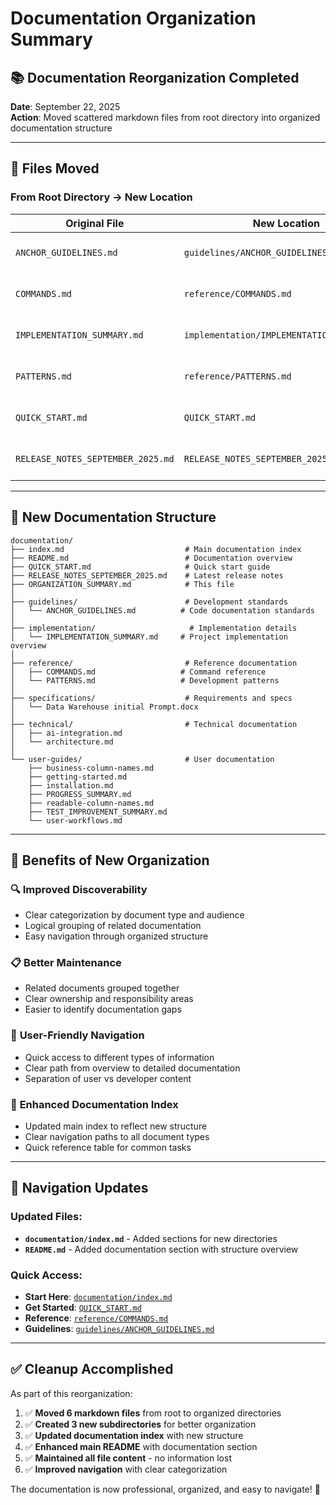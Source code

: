 # Documentation Organization Summary

## 📚 Documentation Reorganization Completed

**Date**: September 22, 2025  
**Action**: Moved scattered markdown files from root directory into organized documentation structure

---

## 🔄 Files Moved

### From Root Directory → New Location

| Original File | New Location | Purpose |
|---------------|--------------|---------|
| `ANCHOR_GUIDELINES.md` | `guidelines/ANCHOR_GUIDELINES.md` | Code documentation standards |
| `COMMANDS.md` | `reference/COMMANDS.md` | Command reference documentation |
| `IMPLEMENTATION_SUMMARY.md` | `implementation/IMPLEMENTATION_SUMMARY.md` | Project implementation overview |
| `PATTERNS.md` | `reference/PATTERNS.md` | Development patterns and best practices |
| `QUICK_START.md` | `QUICK_START.md` | Quick start guide (main docs level) |
| `RELEASE_NOTES_SEPTEMBER_2025.md` | `RELEASE_NOTES_SEPTEMBER_2025.md` | Release notes (main docs level) |

---

## 📁 New Documentation Structure

```
documentation/
├── index.md                           # Main documentation index
├── README.md                          # Documentation overview
├── QUICK_START.md                     # Quick start guide
├── RELEASE_NOTES_SEPTEMBER_2025.md    # Latest release notes
├── ORGANIZATION_SUMMARY.md            # This file
│
├── guidelines/                        # Development standards
│   └── ANCHOR_GUIDELINES.md          # Code documentation standards
│
├── implementation/                     # Implementation details
│   └── IMPLEMENTATION_SUMMARY.md     # Project implementation overview
│
├── reference/                         # Reference documentation
│   ├── COMMANDS.md                   # Command reference
│   └── PATTERNS.md                   # Development patterns
│
├── specifications/                    # Requirements and specs
│   └── Data Warehouse initial Prompt.docx
│
├── technical/                         # Technical documentation
│   ├── ai-integration.md
│   └── architecture.md
│
└── user-guides/                       # User documentation
    ├── business-column-names.md
    ├── getting-started.md
    ├── installation.md
    ├── PROGRESS_SUMMARY.md
    ├── readable-column-names.md
    ├── TEST_IMPROVEMENT_SUMMARY.md
    └── user-workflows.md
```

---

## 🎯 Benefits of New Organization

### 🔍 **Improved Discoverability**
- Clear categorization by document type and audience
- Logical grouping of related documentation
- Easy navigation through organized structure

### 📋 **Better Maintenance**
- Related documents grouped together
- Clear ownership and responsibility areas
- Easier to identify documentation gaps

### 👥 **User-Friendly Navigation**
- Quick access to different types of information
- Clear path from overview to detailed documentation
- Separation of user vs developer content

### 📖 **Enhanced Documentation Index**
- Updated main index to reflect new structure
- Clear navigation paths to all document types
- Quick reference table for common tasks

---

## 🔗 Navigation Updates

### Updated Files:
- **`documentation/index.md`** - Added sections for new directories
- **`README.md`** - Added documentation section with structure overview

### Quick Access:
- **Start Here**: [`documentation/index.md`](index.md)
- **Get Started**: [`QUICK_START.md`](QUICK_START.md)
- **Reference**: [`reference/COMMANDS.md`](reference/COMMANDS.md)
- **Guidelines**: [`guidelines/ANCHOR_GUIDELINES.md`](guidelines/ANCHOR_GUIDELINES.md)

---

## ✅ Cleanup Accomplished

As part of this reorganization:
1. ✅ **Moved 6 markdown files** from root to organized directories
2. ✅ **Created 3 new subdirectories** for better organization
3. ✅ **Updated documentation index** with new structure
4. ✅ **Enhanced main README** with documentation section
5. ✅ **Maintained all file content** - no information lost
6. ✅ **Improved navigation** with clear categorization

The documentation is now professional, organized, and easy to navigate! 🎉